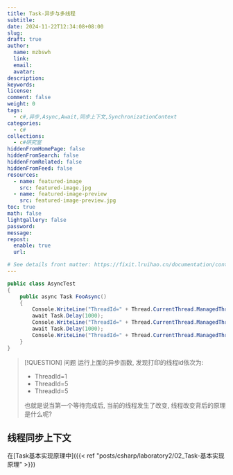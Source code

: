 ```yaml
---
title: Task-异步与多线程
subtitle:
date: 2024-11-22T12:34:08+08:00
slug:
draft: true
author:
  name: mzbswh
  link:
  email:
  avatar:
description:
keywords:
license:
comment: false
weight: 0
tags:
  - c#,异步,Async,Await,同步上下文,SynchronizationContext
categories:
  - c#
collections:
  - c#研究室
hiddenFromHomePage: false
hiddenFromSearch: false
hiddenFromRelated: false
hiddenFromFeed: false
resources:
  - name: featured-image
    src: featured-image.jpg
  - name: featured-image-preview
    src: featured-image-preview.jpg
toc: true
math: false
lightgallery: false
password:
message:
repost:
  enable: true
  url:

# See details front matter: https://fixit.lruihao.cn/documentation/content-management/introduction/#front-matter
---
```


```c#
public class AsyncTest
{
    public async Task FooAsync()
    {
        Console.WriteLine("ThreadId=" + Thread.CurrentThread.ManagedThreadId);
        await Task.Delay(1000);
        Console.WriteLine("ThreadId=" + Thread.CurrentThread.ManagedThreadId);
        await Task.Delay(1000);
        Console.WriteLine("ThreadId=" + Thread.CurrentThread.ManagedThreadId);
    }
}
```

> [!QUESTION] 问题
> 运行上面的异步函数, 发现打印的线程id依次为:  
> - ThreadId=1
> - ThreadId=5
> - ThreadId=5
>
> 也就是说当第一个等待完成后, 当前的线程发生了改变, 线程改变背后的原理是什么呢?

## 线程同步上下文

在[Task基本实现原理中]({{< ref "posts/csharp/laboratory2/02_Task-基本实现原理" >}})